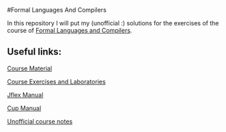 #Formal Languages And Compilers

In this repository I will put my (unofficial :) solutions for the exercises of 
the course of [Formal Languages and Compilers](http://staff.polito.it/silvano.rivoira/FormalLanguagesCompilers/materials.htm).

## Useful links:
[Course Material](http://staff.polito.it/silvano.rivoira/FormalLanguagesCompilers/materials.htm)

[Course Exercises and Laboratories](http://www.skenz.it/compilers/)

[Jflex Manual](http://www.skenz.it/compilers/resources/jflex.pdf)

[Cup Manual](http://www.skenz.it/compilers/resources/cupManual.html)

[Unofficial course notes](https://github.com/terrinoni/FormalLanguagesAndCompilers-Notes)
